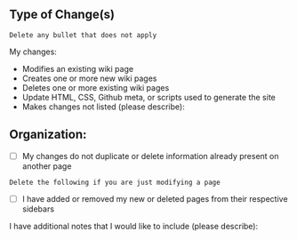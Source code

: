 ## Type of Change(s)
`Delete any bullet that does not apply`

My changes:
 - Modifies an existing wiki page
 - Creates one or more new wiki pages
 - Deletes one or more existing wiki pages
 - Update HTML, CSS, Github meta, or scripts used to generate the site 
 - Makes changes not listed (please describe):


## Organization:
- [ ] My changes do not duplicate or delete information already present on another page


`Delete the following if you are just modifying a page`
- [ ] I have added or removed my new or deleted pages from their respective sidebars


I have additional notes that I would like to include (please describe):
